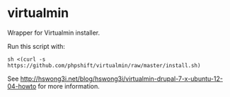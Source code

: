 virtualmin
==========

Wrapper for Virtualmin installer.

Run this script with:

    sh <(curl -s https://github.com/phpshift/virtualmin/raw/master/install.sh)

See http://hswong3i.net/blog/hswong3i/virtualmin-drupal-7-x-ubuntu-12-04-howto for more information.
